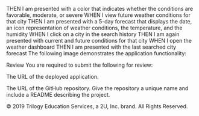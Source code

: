 THEN I am presented with a color that indicates whether the conditions are favorable, moderate, or severe
WHEN I view future weather conditions for that city
THEN I am presented with a 5-day forecast that displays the date, an icon representation of weather conditions, the temperature, and the humidity
WHEN I click on a city in the search history
THEN I am again presented with current and future conditions for that city
WHEN I open the weather dashboard
THEN I am presented with the last searched city forecast
The following image demonstrates the application functionality:

Review
You are required to submit the following for review:

The URL of the deployed application.

The URL of the GitHub repository. Give the repository a unique name and include a README describing the project.


© 2019 Trilogy Education Services, a 2U, Inc. brand. All Rights Reserved.

